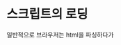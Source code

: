 # 스크립트의 로딩

일반적으로 브라우저는 html을 파싱하다가 <script> 태그를 만나면 <br>
DOM 생성을 멈추고 스크립트의 다운로드와 실행이 끝난 뒤 DOM 생성을 재개 합니다. <br><br>

이는 DOM 생성 중 하얀 화면만 보이다가 컨텐츠 갑자기 보이게 되는 현상이 발생합니다. <br>
따라서 <script> 태그를 문서의 가장 하단에 위치하는 방법을 쓰기도 합니다. <br>
하지만 위 방법은 문서가 커질 경우 비슷한 문제가 발생합니다. <br><br>

이런 문제 때문에 defer와 async 속성을 사용합니다.

<br>

## defer

```javascript
<script type="text/javascript" defer src="example.js">
```

DOM 생성과 스크립트의 다운로드는 동시에 진행되지만 스크립트의 실행은
문서 생성이 완료된 후에 이뤄집니다.

<br>

## async
```javascript
<script type="text/javascript" async src="example.js">
```

DOM 생성과 스크립트의 다운로드는 동시에 진행되지고, 스크립트의 실행은 <br>
다운로드가 완료된 후 바로 실행됩니다. 이 때 DOM 생성은 멈춥니다.<br><br>

여러개의 스크립트 파일에 async가 선언되어 있을 경우, 스크립트의 실행은 제각각 실행됩니다.

<br>

## 스크립트 로딩의 비교

![20150405111905execution2](https://user-images.githubusercontent.com/7742074/117677038-10115600-b1e9-11eb-917c-404a228bb429.jpg)

결과적으로 먼저 로드가 되어야 하는 스크립트는 async로, <br>
DOM 컨트롤이 필요한 스크립트는 defet로 선언하여 사용합니다.